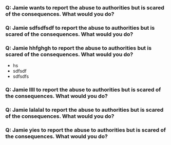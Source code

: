 ### Q: Jamie wants to report the abuse to authorities but is scared of the consequences. What would you do?

### Q: Jamie sdfsdfsdf to report the abuse to authorities but is scared of the consequences. What would you do?

### Q: Jamie hhfghgh to report the abuse to authorities but is scared of the consequences. What would you do?

- hs
- sdfsdf
- sdfsdfs

### Q: Jamie llll to report the abuse to authorities but is scared of the consequences. What would you do?

### Q: Jamie lalalal to report the abuse to authorities but is scared of the consequences. What would you do?

### Q: Jamie yies to report the abuse to authorities but is scared of the consequences. What would you do?
